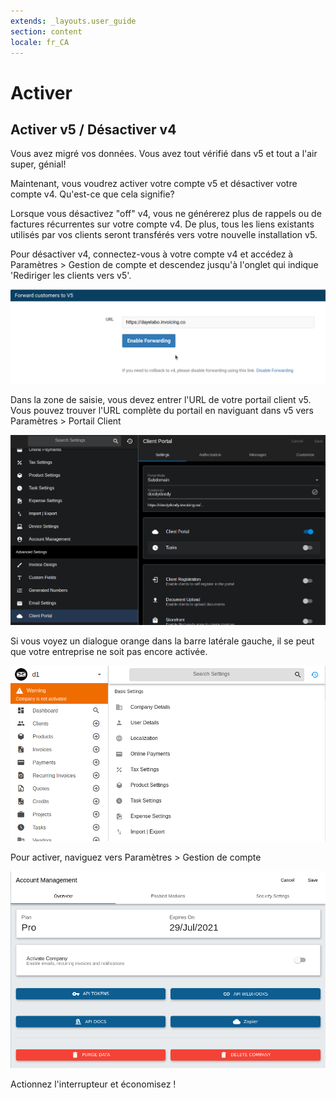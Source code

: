 ```yaml
---
extends: _layouts.user_guide 
section: content
locale: fr_CA
---
```

# Activer

## Activer v5 / Désactiver v4

Vous avez migré vos données. Vous avez tout vérifié dans v5 et tout a l'air super, génial!

Maintenant, vous voudrez activer votre compte v5 et désactiver votre compte v4. Qu'est-ce que cela signifie?

Lorsque vous désactivez "off" v4, vous ne générerez plus de rappels ou de factures récurrentes sur votre compte v4. De plus, tous les liens existants utilisés par vos clients seront transférés vers votre nouvelle installation v5.

Pour désactiver v4, connectez-vous à votre compte v4 et accédez à Paramètres > Gestion de compte et descendez jusqu'à l'onglet qui indique 'Rediriger les clients vers v5'.

![texte alternatif](/assets/images/migration/v4_deactivate.png "Désactiver")

Dans la zone de saisie, vous devez entrer l'URL de votre portail client v5. Vous pouvez trouver l'URL complète du portail en naviguant dans v5 vers Paramètres > Portail Client

![texte alternatif](/assets/images/migration/v5_url.png "Désactiver")

Si vous voyez un dialogue orange dans la barre latérale gauche, il se peut que votre entreprise ne soit pas encore activée.

![texte alternatif](/assets/images/migration/inactivated.png "Désactiver")

Pour activer, naviguez vers Paramètres > Gestion de compte

![texte alternatif](/assets/images/migration/activate_company.png "Désactiver")

Actionnez l'interrupteur et économisez !

